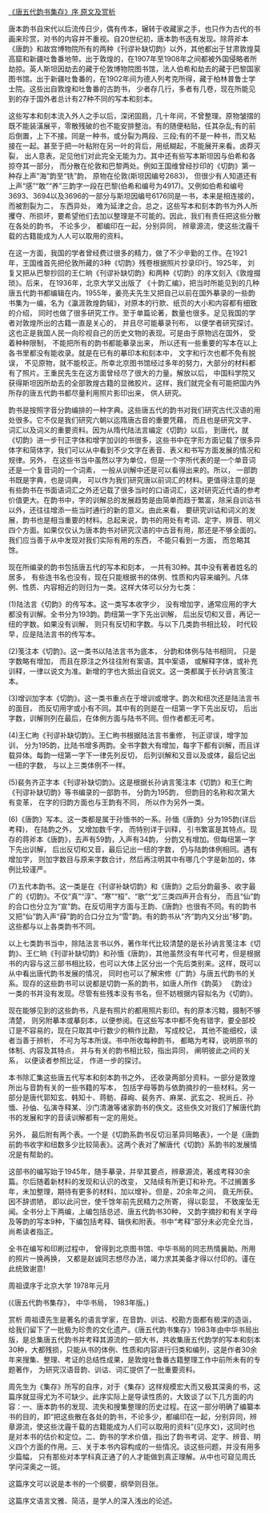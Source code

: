 [《唐五代韵书集存》序 原文及赏析](https://www.vrrw.net/wx/14431.html)

唐本韵书自宋代以后流传日少，偶有传本，辗转于收藏家之手，也只作为古代的书画来珍赏，对书的内容并不重视。自20世纪初，唐本韵书迭有发现。除蒋斧本《唐韵》和故宫博物院所有的两种《刊谬补缺切韵》以外，其他都出于甘肃敦煌莫高窟和新疆吐鲁番地带。出于敦煌的，在1907年至1908年之间都被外国侵略者所劫掠。英人斯坦因劫去的藏于伦敦博物院图书馆，法人伯希和劫去的藏于巴黎国家图书馆。出于新疆吐鲁番的，在1902年间为德人列考克所得，藏于柏林普鲁士学士院。这些出自敦煌和吐鲁番的古韵书， 少者存几行，多者有几卷，现在所能见到的存于国外者总计有27种不同的写本和刻本。

这些写本和刻本流入外人之手以后，深闭固扃，几十年间，不曾整理。原物皱摺的既不能装潢展平，零散残破的也不能安排整治。有的随便粘贴，任其杂乱;有的前后倒置，上下不接。同是一种书，或分裂为两段、三段;有的不是一种书，而又粘接在一起。甚至于把一叶粘附在另一叶的背后，用纸糊起，不能展开来看。卤莽灭裂， 出人意表。足见他们对此完全无能为力。其中还有些写本斯坦因与伯希和各掠夺其一部分， 而分散在伦敦和巴黎两处。例如王国维曾经抄印的《切韵》第一种存上声“海”韵至“铣”韵， 原物在伦敦(斯坦因编号2683)， 但很少有人知道还有上声“感”“敢”“养”三韵字一段在巴黎(伯希和编号为4917)。又例如伯希和编号3693、3694以及3696的一部分与斯坦因编号6176同是一书，本来是相连接的， 而被割裂为二， 东西异处， 难为延津之合。总之，这些写本和刻本韵书为外人所攫夺、所损坏，要希望他们去加以整理是不可能的。因此，我们有责任把这些分散在各处的韵书， 不论多少， 都编印在一起，分别异同， 辨章源流，使这些沈霾千载的古籍能成为人人可以取用的资料。

在这一方面，我国的学者曾经费过很多的精力，做了不少辛勤的工作。在1921年，王国维首先把伦敦所藏的3种《切韵》残卷根据照片抄录印行。1925年， 刘复又把从巴黎抄回的王仁晌《刊谬补缺切韵》和两种《切韵》的序文刻入《敦煌掇琐》。后来， 在1936年，北京大学又出版了 《十韵汇编》，把当时所能见到的几种唐五代韵书都编辑在内。1955年，姜亮夫先生又把自己以前在国外摹录的一些韵书集为一编，名为《瀛涯敦煌韵辑》，对原本的行款、纸页的大小和内容都有细致的介绍， 同时也做了很多研究工作。至于单篇论著，数量也很多。足见我国的学者对敦煌所出的古籍一直是关心的， 并且尽可能摹录刊布， 以便学者研究探讨。这也正是我国人民一向珍视自己的历史文物的表现。可是由于原物远在国外， 受着种种限制， 不能把所有的韵书都能摹录出来， 所以还有一些重要的写本在以上各书里都没有能收录。就是在已有的摹印本和刻本中， 文字和行次也都不免有脱误， 不见原物，就不能校正。所幸北京图书馆经过多年的努力，大部分的材料都有了照片。王重民先生在这方面曾经尽了很大的力量。解放以后， 中国科学院又获得斯坦因所劫去的全部敦煌古籍的显微胶片。这样，我们就完全有可能把国内外所存的唐五代韵书都尽量利用照片影印出来， 供人研究。



韵书是按照字音分韵编排的一种字典。这些唐五代的韵书对我们研究古代汉语的用处很多。它不仅是我们研究六朝以迄隋唐古音的重要凭藉， 而且也是研究文字、词汇以及词义的重要资料。因为从隋代陆法言编定《切韵》以后， 到唐代，就《切韵》进一步刊正字体和增字加训的书很多，这些书中在字形方面记载了很多异体字和简体字，我们可以从中看到不少文字在表音、表义和书写方面发展的情况和规律。另外， 在这些书当中虽然以字为单位，但是一个字所代表的是一个单音词还是一个复音词的一个词素， 一般从训解中还是可以看得出来的。所以， 一部韵书既是字典，也是词典， 可以作为我们研究唐以前词汇的材料。更值得注意的是有些韵书在书面语词汇之外还记载了很多当时的口语词汇，这对研究近代语的参考价值更大。在韵书中，字的训解总的发展趋势是由简单而趋于繁富，除采自训诂书以外，还往往增添一些当时通行的新的意义。由此来看， 要研究训诂和词义的发展，韵书也是相当重要的材料。总起来说，韵书的用处有考词、定字、辨音、明义四个方面。如果仅仅认为唐本韵书对研究汉语的中古音有用，那还是不够全面的。我们应当善于从中发现对我们实际有用的东西， 不能只看到一方面， 而忽略其馀。

现在所编录的韵书包括唐五代的写本和刻本， 一共有30种。其中没有著者姓名的居多， 有些连书名也没有，现在只能根据书的体例、性质和内容来编列。凡体例、性质、内容相近的则归为一类。这样大体可以分为七类：

(1)陆法言《切韵》的传写本。这一类写本收字少， 没有增加字，通常应用的字大都没有训解。全书分为193韵。韵纽第一字下先出训解， 后出反切和又音，再记一纽的字数。如果没有训解， 则只有反切和字数。与以下几类韵书相比较， 时代较早，应是陆法言书的传写本。

(2)笺注本《切韵》。这一类书以陆法言书为底本， 分韵和体例与陆书相同， 只是字数略有增加， 而且在原注之外往往附有案语。其中案语， 或解释字体，或补充训释，一律以说文为准。新增的字也大抵出自说文。这一类都属于长孙讷言笺注本。

(3)增训加字本《切韵》。这一类书重点在于增训或增字。韵次和纽次还是陆法言书的面目， 而反切用字或小有不同。其中有的则是在一纽第一字下先出反切， 后出字数，训解则列在最后，在体例方面与陆书不同。但作者都无可考。

(4)王仁昫《刊谬补缺切韵》。王仁昫书根据陆法言书重修， 刊正谬误，增字加训， 分为195韵，比陆书增多两韵。全书字数大有增加，每字下都有训解，而且详载异体。每韵一纽第一字下一律先列反切， 后列训解和又音以及或体，最后记出一纽的字数， 与以上三类体例不一样。

(5)裴务齐正字本《刊谬补缺切韵》。这是根据长孙讷言笺注本《切韵》和王仁昫《刊谬补缺切韵》等书编录的一部韵书， 分韵为195韵， 但韵目的名称和次第大有变革， 在字的归韵方面也与王韵有不同， 所以作为另外一类。

(6)《唐韵》写本。这一类都是属于孙愐书的一系。孙愐《唐韵》分为195韵(详后考释)， 在陆韵之外， 又增加数千字， 而特别详于训释， 引书繁富是其特点。现存的蒋斧本《唐韵》，去声有59韵，入声有34韵， 分韵又有增加。但每纽第一字下先出训解， 后出反切和又音，最后记出一纽的字数， 仍与陆韵体例相同。遇有增加字， 则加字数目与原来字数合计，然后再注明其中有哪几个字是新加的，体例比较谨严。

(7)五代本韵书。这一类是在《刊谬补缺切韵》和《唐韵》之后分韵最多、收字最广的《切韵》。不仅“真”“淳”、“寒”“桓”、“歌”“戈”三类四声开合有分， 而且“仙”韵的合口也分立为“宣”韵。在反切用字方面与王韵、《唐韵》也很有不同。有的韵书又把“仙”韵入声“薛”韵的合口分立为“雪”韵。有的韵书从“齐”韵内又分出“移”韵。这些都与以上各类韵书不同。

以上七类韵书当中，除陆法言书以外，著作年代比较清楚的是长孙讷言笺注本《切韵》、王仁晌《刊谬补缺切韵》和孙愐《唐韵》，其他虽然没有年代可考，但是根据书的内容与这三部书相比较，也可以大体上区分出一个先后类别来。这样，既可以从中看出唐代韵书发展的情况， 同时也可以了解宋修《广韵》与唐五代韵书的关系。现存的这些韵书可以说都是切韵一系的韵书，如唐人所作《韵英》 《韵诠》一类的书并没有发现。尽管有些残本没有书名，但不妨根据内容拟名为《切韵》。

现在能够见到的这些韵书，凡是有照片的都用照片影印。有的原本污黯，摄制不够清楚， 则另附摹本或摹刻本，以便参阅。在这些写本中都不免有错字，要全部校订是不容易的，现在只取其中行数少的稍作比勘， 写成校记， 其他不能细校，读者当善于辨析， 不可为写本所误。书中所收每种韵书， 都略为考释，说明原书的体制、内容及其特点， 并与有关的韵书相比较，指出异同， 阐明彼此之间的关系， 以便读者参照比证， 作进一步的探讨。

本书除汇集这些唐五代写本和刻本韵书之外， 还收录两部分资料。一部分是敦煌所出与音韵有关的一些书籍的写本， 包括字母等韵与依韵摘抄的一些材料。另一部分是唐代郭知玄、韩知十、蒋鲂、薛峋、裴务齐、麻杲、武玄之、祝尚丘、孙愐、孙伷、弘演寺释某、沙门清澈等诸家韵书的佚文。这些佚文对我们了解唐代韵书的发展和字的音读训解都有一定的用处。

另外， 最后附有两个表。一个是《切韵系韵书反切沿革异同略表》，一个是《唐韵前韵书收字和纽数多少比较简表》。这两个表对了解唐代《切韵》系韵书的发展情况是有帮助的。

这部书的编写始于1945年，随手摹录，并举其要点，辨章源流，著成考释30余篇。尔后随着新材料的发现和认识的改变， 又陆续有所更订和补充。不过搁置多年，未加整理，期待有更多的材料，加以增补。但是，20余年之间， 竟无所获。因不辞谫陋， 即以此问世，使千馀年前先民精力之所寄， 得以彰显， 不致废坠无闻。全书分上下两编，上编包括总述、唐五代韵书30种， 又韵字摘抄和有关字母及等韵的写本9种，下编包括考释、辑佚和附表。书中“考释”部分未必完全允当， 尚希读者指正。

全书在编写和印刷过程中， 曾得到北京图书馆、中华书局的同志热情襄助。所用的照片一换再换， 又都是赵诚同志想尽办法，竭力求其美备才得以付印的。谨在此统致谢意!

周祖谟序于北京大学 1978年元月

(《唐五代韵书集存》， 中华书局， 1983年版。)

赏析 周祖谟先生是著名的语言学家，在音韵、训诂、校勘方面都有极深的造诣，给我们留下了一批极为珍贵的文化遗产。《唐五代韵书集存》1983年由中华书局出版，是总集唐五代韵书并考释其源流的一部大书，共收集唐五代韵学的写本和刻本30种，大都残损，只能从书的体例、性质和内容进行归类和编列，这是作者30余年来搜集、整理、考证的总结性成果，是敦煌吐鲁番古籍整理工作中前所未有的专题著作， 为研究汉语音韵、训诂、词汇提供了一批重要资料。

周先生为《集存》所写的自序，对于《集存》这样规模宏大而又极其深奥的书，这篇序就显得尤为不可缺少。此序实际上是导读性质的，大致谈了以下几方面的内容：一、唐本韵书的发现、流失和搜集整理的历史过程。在这一部分明确了编纂本书的目的，即“把这些散在各处的韵书，不论多少，都编印在一起，分别异同，辨章源流，使这些沈霾千载的古籍能成为人们可以取用的资料”(见序文)，这同时也是对本书的估价和定位。二、韵书的学术价值，指出了韵书考词、定字、辨音、明义四个方面的作用。三、关于本书内容构成的一些情况。谈这些问题，并没有用多少篇幅， 只有那些对本学科真正通了的人才能做到真正理解。从中也可窥见周氏学问深奥之一斑。

这篇序文可以说是本书的一个纲要，纲举则目张。

这篇序文语言文雅、简洁，是学人的深入浅出的论述。

